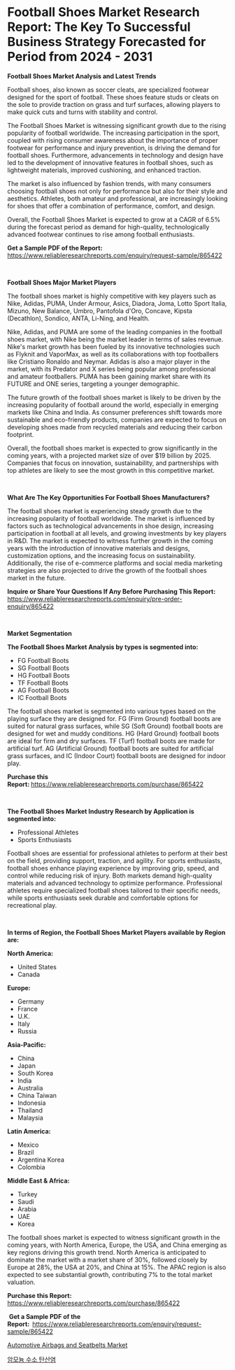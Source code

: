 <p><h1>Football Shoes Market Research Report: The Key To Successful Business Strategy Forecasted for Period from 2024 - 2031</h1></p><p><strong>Football Shoes Market Analysis and Latest Trends</strong></p>
<p><p>Football shoes, also known as soccer cleats, are specialized footwear designed for the sport of football. These shoes feature studs or cleats on the sole to provide traction on grass and turf surfaces, allowing players to make quick cuts and turns with stability and control.</p><p>The Football Shoes Market is witnessing significant growth due to the rising popularity of football worldwide. The increasing participation in the sport, coupled with rising consumer awareness about the importance of proper footwear for performance and injury prevention, is driving the demand for football shoes. Furthermore, advancements in technology and design have led to the development of innovative features in football shoes, such as lightweight materials, improved cushioning, and enhanced traction.</p><p>The market is also influenced by fashion trends, with many consumers choosing football shoes not only for performance but also for their style and aesthetics. Athletes, both amateur and professional, are increasingly looking for shoes that offer a combination of performance, comfort, and design.</p><p>Overall, the Football Shoes Market is expected to grow at a CAGR of 6.5% during the forecast period as demand for high-quality, technologically advanced footwear continues to rise among football enthusiasts.</p></p>
<p><strong>Get a Sample PDF of the Report:&nbsp;</strong> <a href="https://www.reliableresearchreports.com/enquiry/request-sample/865422">https://www.reliableresearchreports.com/enquiry/request-sample/865422</a></p>
<p>&nbsp;</p>
<p><strong>Football Shoes Major Market Players</strong></p>
<p><p>The football shoes market is highly competitive with key players such as Nike, Adidas, PUMA, Under Armour, Asics, Diadora, Joma, Lotto Sport Italia, Mizuno, New Balance, Umbro, Pantofola d'Oro, Concave, Kipsta (Decathlon), Sondico, ANTA, Li-Ning, and Health. </p><p>Nike, Adidas, and PUMA are some of the leading companies in the football shoes market, with Nike being the market leader in terms of sales revenue. Nike's market growth has been fueled by its innovative technologies such as Flyknit and VaporMax, as well as its collaborations with top footballers like Cristiano Ronaldo and Neymar. Adidas is also a major player in the market, with its Predator and X series being popular among professional and amateur footballers. PUMA has been gaining market share with its FUTURE and ONE series, targeting a younger demographic.</p><p>The future growth of the football shoes market is likely to be driven by the increasing popularity of football around the world, especially in emerging markets like China and India. As consumer preferences shift towards more sustainable and eco-friendly products, companies are expected to focus on developing shoes made from recycled materials and reducing their carbon footprint.</p><p>Overall, the football shoes market is expected to grow significantly in the coming years, with a projected market size of over $19 billion by 2025. Companies that focus on innovation, sustainability, and partnerships with top athletes are likely to see the most growth in this competitive market.</p></p>
<p>&nbsp;</p>
<p><strong>What Are The Key Opportunities For Football Shoes Manufacturers?</strong></p>
<p><p>The football shoes market is experiencing steady growth due to the increasing popularity of football worldwide. The market is influenced by factors such as technological advancements in shoe design, increasing participation in football at all levels, and growing investments by key players in R&D. The market is expected to witness further growth in the coming years with the introduction of innovative materials and designs, customization options, and the increasing focus on sustainability. Additionally, the rise of e-commerce platforms and social media marketing strategies are also projected to drive the growth of the football shoes market in the future.</p></p>
<p><strong>Inquire or Share Your Questions If Any Before Purchasing This Report:</strong> <a href="https://www.reliableresearchreports.com/enquiry/pre-order-enquiry/865422">https://www.reliableresearchreports.com/enquiry/pre-order-enquiry/865422</a></p>
<p>&nbsp;</p>
<p><strong>Market Segmentation</strong></p>
<p><strong>The Football Shoes Market Analysis by types is segmented into:</strong></p>
<p><ul><li>FG Football Boots</li><li>SG Football Boots</li><li>HG Football Boots</li><li>TF Football Boots</li><li>AG Football Boots</li><li>IC Football Boots</li></ul></p>
<p><p>The football shoes market is segmented into various types based on the playing surface they are designed for. FG (Firm Ground) football boots are suited for natural grass surfaces, while SG (Soft Ground) football boots are designed for wet and muddy conditions. HG (Hard Ground) football boots are ideal for firm and dry surfaces. TF (Turf) football boots are made for artificial turf. AG (Artificial Ground) football boots are suited for artificial grass surfaces, and IC (Indoor Court) football boots are designed for indoor play.</p></p>
<p><strong>Purchase this Report:&nbsp;</strong><a href="https://www.reliableresearchreports.com/purchase/865422">https://www.reliableresearchreports.com/purchase/865422</a></p>
<p>&nbsp;</p>
<p><strong>The Football Shoes Market Industry Research by Application is segmented into:</strong></p>
<p><ul><li>Professional Athletes</li><li>Sports Enthusiasts</li></ul></p>
<p><p>Football shoes are essential for professional athletes to perform at their best on the field, providing support, traction, and agility. For sports enthusiasts, football shoes enhance playing experience by improving grip, speed, and control while reducing risk of injury. Both markets demand high-quality materials and advanced technology to optimize performance. Professional athletes require specialized football shoes tailored to their specific needs, while sports enthusiasts seek durable and comfortable options for recreational play.</p></p>
<p>&nbsp;</p>
<p><strong>In terms of Region, the Football Shoes Market Players available by Region are:</strong></p>
<p>
    <p> <strong> North America: </strong>
        <ul>
            <li>United States</li>
            <li>Canada</li>
        </ul>
        </p> 
    <p> <strong> Europe: </strong>
        <ul>
            <li>Germany</li>
            <li>France</li>
            <li>U.K.</li>
            <li>Italy</li>
            <li>Russia</li>
        </ul>
        </p> 
    <p> <strong> Asia-Pacific: </strong>
        <ul>
            <li>China</li>
            <li>Japan</li>
            <li>South Korea</li>
            <li>India</li>
            <li>Australia</li>
            <li>China Taiwan</li>
            <li>Indonesia</li>
            <li>Thailand</li>
            <li>Malaysia</li>
        </ul>
        </p> 
    <p> <strong> Latin America: </strong>
        <ul>
            <li>Mexico</li>
            <li>Brazil</li>
            <li>Argentina Korea</li>
            <li>Colombia</li>
        </ul>
        </p> 
    <p> <strong> Middle East & Africa: </strong>
        <ul>
            <li>Turkey</li>
            <li>Saudi</li>
            <li>Arabia</li>
            <li>UAE</li>
            <li>Korea</li>
        </ul>
    </p>
    </p>
<p><p>The football shoes market is expected to witness significant growth in the coming years, with North America, Europe, the USA, and China emerging as key regions driving this growth trend. North America is anticipated to dominate the market with a market share of 30%, followed closely by Europe at 28%, the USA at 20%, and China at 15%. The APAC region is also expected to see substantial growth, contributing 7% to the total market valuation.</p></p>
<p><strong>Purchase this Report: </strong><a href="https://www.reliableresearchreports.com/purchase/865422">https://www.reliableresearchreports.com/purchase/865422</a></p>
<p>&nbsp;<strong>Get a Sample PDF of the Report:&nbsp;&nbsp;</strong><a href="https://www.reliableresearchreports.com/enquiry/request-sample/865422">https://www.reliableresearchreports.com/enquiry/request-sample/865422</a></p>
<p><strong></strong></p>
<p><p><a href="https://butternut-bug-553.notion.site/Automotive-Airbags-and-Seatbelts-Market-Analysis-and-Market-Size-Global-Industry-Overview-Market-S-9eb4d36e6fb04e2d9a3335b96e83324e">Automotive Airbags and Seatbelts Market</a></p><p><a href="https://medium.com/@kirby6567566/%EC%95%84%EB%AA%AC%EB%8A%84-%EC%88%98%EC%86%8C-%ED%83%84%EC%82%B0-%EC%8B%9C%EC%9E%A5-%EC%8B%9C%EC%9E%A5-%EC%A0%90%EC%9C%A0%EC%9C%A8-%EC%8B%9C%EC%9E%A5-%EB%8F%99%ED%96%A5-%EA%B7%B8%EB%A6%AC%EA%B3%A0-%EB%AF%B8%EB%9E%98-%EC%84%B1%EC%9E%A5-%ED%83%90%EC%83%89-58330b465370">암모늄 수소 탄산염</a></p></p>